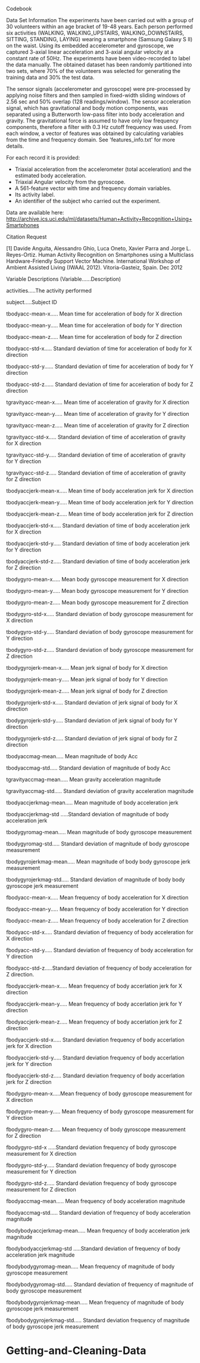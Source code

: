 Codebook

Data Set Information
The experiments have been carried out with a group of 30 volunteers within an age bracket of 19-48 years. Each person performed six activities (WALKING, WALKING_UPSTAIRS, WALKING_DOWNSTAIRS, SITTING, STANDING, LAYING) wearing a smartphone (Samsung Galaxy S II) on the waist. Using its embedded accelerometer and gyroscope, we captured 3-axial linear acceleration and 3-axial angular velocity at a constant rate of 50Hz. The experiments have been video-recorded to label the data manually. The obtained dataset has been randomly partitioned into two sets, where 70% of the volunteers was selected for generating the training data and 30% the test data. 

The sensor signals (accelerometer and gyroscope) were pre-processed by applying noise filters and then sampled in fixed-width sliding windows of 2.56 sec and 50% overlap (128 readings/window). The sensor acceleration signal, which has gravitational and body motion components, was separated using a Butterworth low-pass filter into body acceleration and gravity. The gravitational force is assumed to have only low frequency components, therefore a filter with 0.3 Hz cutoff frequency was used. From each window, a vector of features was obtained by calculating variables from the time and frequency domain. See 'features_info.txt' for more details. 

For each record it is provided:

- Triaxial acceleration from the accelerometer (total acceleration) and the estimated body acceleration.
- Triaxial Angular velocity from the gyroscope. 
- A 561-feature vector with time and frequency domain variables. 
- Its activity label. 
- An identifier of the subject who carried out the experiment.

Data are available here:
http://archive.ics.uci.edu/ml/datasets/Human+Activity+Recognition+Using+Smartphones 

Citation Request

[1] Davide Anguita, Alessandro Ghio, Luca Oneto, Xavier Parra and Jorge L. Reyes-Ortiz. Human Activity Recognition on Smartphones using a Multiclass Hardware-Friendly Support Vector Machine. International Workshop of Ambient Assisted Living (IWAAL 2012). Vitoria-Gasteiz, Spain. Dec 2012

Variable Descriptions (Variable......Description)

activities.....The activity performed

subject.....Subject ID

tbodyacc-mean-x.....	Mean time for acceleration of body for X direction

tbodyacc-mean-y.....	Mean time for acceleration of body for Y direction

tbodyacc-mean-z.....	Mean time for acceleration of body for Z direction

tbodyacc-std-x.....	Standard deviation of time for acceleration of body for X direction

tbodyacc-std-y......	Standard deviation of time for acceleration of body for Y direction

tbodyacc-std-z......	Standard deviation of time for acceleration of body for Z direction

tgravityacc-mean-x.....	Mean time of acceleration of gravity for X direction

tgravityacc-mean-y.....	Mean time of acceleration of gravity for Y direction

tgravityacc-mean-z.....	Mean time of acceleration of gravity for Z direction

tgravityacc-std-x.....	Standard deviation of time of acceleration of gravity for X direction

tgravityacc-std-y.....	Standard deviation of time of acceleration of gravity for Y direction

tgravityacc-std-z.....	Standard deviation of time of acceleration of gravity for Z direction

tbodyaccjerk-mean-x.....	Mean time of body acceleration jerk for X direction

tbodyaccjerk-mean-y.....	Mean time of body acceleration jerk for Y direction

tbodyaccjerk-mean-z.....	Mean time of body acceleration jerk for Z direction

tbodyaccjerk-std-x.....	Standard deviation of time of body acceleration jerk for X direction

tbodyaccjerk-std-y.....	Standard deviation of time of body acceleration jerk for Y direction

tbodyaccjerk-std-z.....	Standard deviation of time of body acceleration jerk for Z direction

tbodygyro-mean-x.....	Mean body gyroscope measurement for X direction

tbodygyro-mean-y.....	Mean body gyroscope measurement for Y direction

tbodygyro-mean-z.....	Mean body gyroscope measurement for Z direction

tbodygyro-std-x.....	Standard deviation of body gyroscope measurement for X direction

tbodygyro-std-y.....	Standard deviation of body gyroscope measurement for Y direction

tbodygyro-std-z.....	Standard deviation of body gyroscope measurement for Z direction

tbodygyrojerk-mean-x.....	Mean jerk signal of body for X direction

tbodygyrojerk-mean-y.....	Mean jerk signal of body for Y direction

tbodygyrojerk-mean-z.....	Mean jerk signal of body for Z direction

tbodygyrojerk-std-x.....	Standard deviation of jerk signal of body for X direction

tbodygyrojerk-std-y.....	Standard deviation of jerk signal of body for Y direction

tbodygyrojerk-std-z.....	Standard deviation of jerk signal of body for Z direction

tbodyaccmag-mean.....	Mean magnitude of body Acc

tbodyaccmag-std.....	Standard deviation of magnitude of body Acc

tgravityaccmag-mean.....	Mean gravity acceleration magnitude

tgravityaccmag-std.....	Standard deviation of gravity acceleration magnitude

tbodyaccjerkmag-mean.....	Mean magnitude of body acceleration jerk

tbodyaccjerkmag-std	.....Standard deviation of magnitude of body acceleration jerk

tbodygyromag-mean.....	Mean magnitude of body gyroscope measurement

tbodygyromag-std.....	Standard deviation of magnitude of body gyroscope measurement

tbodygyrojerkmag-mean.....	Mean magnitude of body body gyroscope jerk measurement

tbodygyrojerkmag-std.....	Standard deviation of magnitude of body body gyroscope jerk measurement

fbodyacc-mean-x.....	Mean frequency of body acceleration for X direction

fbodyacc-mean-y.....	Mean frequency of body acceleration for Y direction

fbodyacc-mean-z.....	Mean frequency of body acceleration for Z direction

fbodyacc-std-x.....	Standard deviation of frequency of body acceleration for X direction

fbodyacc-std-y.....	Standard deviation of frequency of body acceleration for Y direction

fbodyacc-std-z.....Standard deviation of frequency of body acceleration for Z direction.

fbodyaccjerk-mean-x.....	Mean frequency of body accerlation jerk for X direction

fbodyaccjerk-mean-y.....	Mean frequency of body accerlation jerk for Y direction

fbodyaccjerk-mean-z.....	Mean frequency of body accerlation jerk for Z direction

fbodyaccjerk-std-x.....	Standard deviation frequency of body accerlation jerk for X direction

fbodyaccjerk-std-y.....	Standard deviation frequency of body accerlation jerk for Y direction

fbodyaccjerk-std-z.....	Standard deviation frequency of body accerlation jerk for Z direction

fbodygyro-mean-x.....Mean frequency of body gyroscope measurement for X direction

fbodygyro-mean-y.....	Mean frequency of body gyroscope measurement for Y direction

fbodygyro-mean-z.....	Mean frequency of body gyroscope measurement for Z direction

fbodygyro-std-x	.....Standard deviation frequency of body gyroscope measurement for X direction

fbodygyro-std-y.....	Standard deviation frequency of body gyroscope measurement for Y direction

fbodygyro-std-z.....	Standard deviation frequency of body gyroscope measurement for Z direction

fbodyaccmag-mean.....	Mean frequency of body acceleration magnitude

fbodyaccmag-std.....	Standard deviation of frequency of body acceleration magnitude

fbodybodyaccjerkmag-mean.....	Mean frequency of body acceleration jerk magnitude

fbodybodyaccjerkmag-std	.....Standard deviation of frequency of body acceleration jerk magnitude

fbodybodygyromag-mean.....	Mean frequency of magnitude of body gyroscope measurement

fbodybodygyromag-std.....	Standard deviation of frequency of magnitude of body gyroscope measurement

fbodybodygyrojerkmag-mean.....	Mean frequency of magnitude of body gyroscope jerk measurement

fbodybodygyrojerkmag-std.....	Standard deviation frequency of magnitude of body gyroscope jerk measurement









# Getting-and-Cleaning-Data
